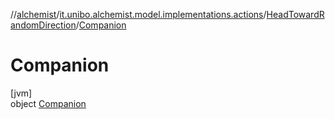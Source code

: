 //[alchemist](../../../../index.md)/[it.unibo.alchemist.model.implementations.actions](../../index.md)/[HeadTowardRandomDirection](../index.md)/[Companion](index.md)

# Companion

[jvm]\
object [Companion](index.md)
